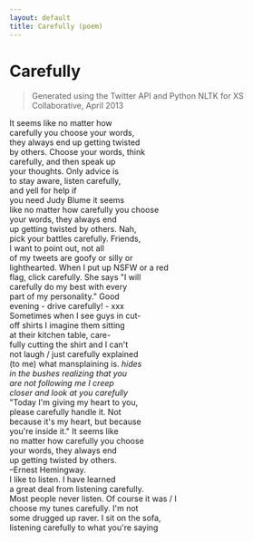 ```yaml
---
layout: default
title: Carefully (poem)
---
```


# Carefully

> Generated using the Twitter API and Python NLTK for XS Collaborative, April 2013
  
It seems like no matter how  
carefully you choose your words,  
they always end up getting twisted  
by others. Choose your words, think  
carefully, and then speak up  
your thoughts. Only advice is   
to stay aware, listen carefully,  
and yell for help if  
you need Judy Blume it seems  
like no matter how carefully you choose  
your words, they always end  
up getting twisted by others. Nah,  
pick your battles carefully. Friends,  
I want to point out, not all  
of my tweets are goofy or silly or  
lighthearted. When I put up NSFW or a red  
flag, click carefully. She says "I will  
carefully do my best with every  
part of my personality." Good  
evening - drive carefully! - xxx  
Sometimes when I see guys in cut-  
off shirts I imagine them sitting  
at their kitchen table, care-  
fully cutting the shirt and I can't  
not laugh / just carefully explained  
(to me) what mansplaining is. *hides  
in the bushes realizing that you  
are not following me I creep  
closer and look at you carefully*   
"Today I'm giving my heart to you,  
please carefully handle it. Not   
because it's my heart, but because  
you're inside it." It seems like  
no matter how carefully you choose   
your words, they always end  
up getting twisted by others.  
–Ernest Hemingway.  
I like to listen. I have learned  
a great deal from listening carefully.  
Most people never listen. Of course it was / I  
choose my tunes carefully. I'm not  
some drugged up raver. I sit on the sofa,  
listening carefully to what you're saying  
